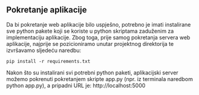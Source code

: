 ## Pokretanje aplikacije

Da bi pokretanje web aplikacije bilo uspješno, potrebno je imati instalirane sve python pakete koji se koriste u python skriptama zaduženim za implementaciju aplikacije. Zbog toga, prije samog pokretanja servera web aplikacije, najprije se pozicioniramo unutar projektnog direktorija te izvršavamo sljedeću naredbu:
    
    pip install -r requirements.txt

Nakon što su instalirani svi potrebni python paketi, aplikacijski server možemo pokrenuti pokretanjem skripte app.py (npr. iz terminala naredbom python app.py), a pripadni URL je: http://localhost:5000
